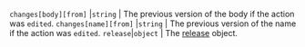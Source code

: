 `changes[body][from]` |`string` | The previous version of the body if the action was `edited`.
`changes[name][from]` |`string` | The previous version of the name if the action was `edited`.
`release`|`object` | The [release](/v3/repos/releases/#get-a-release) object.
